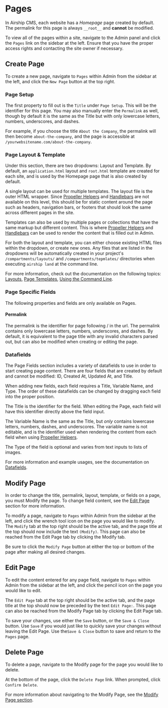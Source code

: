 # Pages
In Airship CMS, each website has a _Homepage_ page created by default. The permalink for this page is always `__root__` and **cannot** be modified.

To view all of the pages within a site, navigate to the Admin panel and click the `Pages` link on the sidebar at the left. Ensure that you have the proper access rights and contacting the site owner if necessary.


## Create Page
To create a new page, navigate to `Pages` within Admin from the sidebar at the left, and click the `New Page` button at the top right.

### Page Setup
The first property to fill out is the `Title` under `Page Setup`. This will be the identifier for this page. You may also manually enter the `Permalink` as well, though by default it is the same as the Title but with only lowercase letters, numbers, underscores, and dashes.

For example, if you choose the title `About the Company`, the permalink will then become `about-the-company`, and the page is accessible at `/yourwebsitename.com/about-the-company`.


### Page Layout & Template
Under this section, there are two dropdowns: Layout and Template. By default, an `application.html` layout and `root.html` template are created for each site, and is used by the Homepage page that is also created by default.

A single layout can be used for multiple templates. The layout file is the outer HTML wrapper. Since [Propeller Helpers](Propeller-Helpers.md) and [Handlebars](HandlebarsJS.md) are not available on this level, this should be for static content around the page such as headers, navigation bars, or footers that should look the same across different pages in the site.

Templates can also be used by multiple pages or collections that have the same markup but different content. This is where [Propeller Helpers](Propeller-Helpers.md) and [Handlebars](HandlebarsJS.md) can be used to render the content that is filled out in Admin.

For both the layout and template, you can either choose existing HTML files within the dropdown, or create new ones. Any files that are listed in the dropdowns will be automatically created in your project's `/compartments/layouts/` and `/compartments/tepmlates/` directories when executing `airship land` at the command line.

For more information, check out the documentation on the following topics: [Layouts](Layouts.md), [Page Templates](Page-Templates.md), [Using the Command Line](Using-the-Command-Line.md).


### Page Specific Fields
The following properties and fields are only available on Pages.

#### Permalink
The permalink is the identifier for page following / in the url. The permalink contains only lowercase letters, numbers, underscores, and dashes. By default, it is equivalent to the page title with any invalid characters parsed out, but can also be modified when creating or editing the page.


### Datafields  
The Page Fields section includes a variety of datafields to use in order to start creating page content. There are four fields that are created by default and cannot be modified: ID, Created At, Updated At, and Title.

When adding new fields, each field requires a Title, Variable Name, and Type. The order of these datafields can be changed by dragging each field into the proper position.

The Title is the identifier for the field. When editing the Page, each field will have this identifier directly above the field input.

The Variable Name is the same as the Title, but _only_ contains lowercase letters, numbers, dashes, and underscores. The variable name is not editable, and is the identifier used when rendering the content from each field when using [Propeller Helpers](Propeller-Helpers.md).

The Type of the field is optional and varies from text inputs to lists of images.

For more information and example usages, see the documentation on [Datafields](Datafields.md).


## Modify Page
In order to change the title, permalink, layout, template, or fields on a page, you must Modify the page. To change field content, see the [Edit Page](#edit-page) section for more information.

To modify a page, navigate to `Pages` within Admin from the sidebar at the left, and click the wrench tool icon on the page you would like to modify. The `Modify` tab at the top right should be the active tab, and the page title at the top should now include the text `(Modify)`. This page can also be reached from the Edit Page tab by clicking the Modify tab.

Be sure to click the `Modify Page` button at either the top or bottom of the page after making all desired changes.



## Edit Page
To edit the content entered for any page field, navigate to `Pages` within Admin from the sidebar at the left, and click the pencil icon on the page you would like to edit.

The `Edit Page` tab at the top right should be the active tab, and the page title at the top should now be preceded by the text `Edit Page:`. This page can also be reached from the Modify Page tab by clicking the Edit Page tab.

To save your changes, use either the `Save` button, or the `Save & Close` button. Use `Save` if you would just like to quickly save your changes without leaving the Edit Page. Use the`Save & Close` button to save and return to the `Pages` page. 


## Delete Page
To delete a page, navigate to the Modify page for the page you would like to delete.

At the bottom of the page, click the `Delete Page` link. When prompted, click `Confirm Delete`.

For more information about navigating to the Modify Page, see the [Modify Page section](#modify-page).
